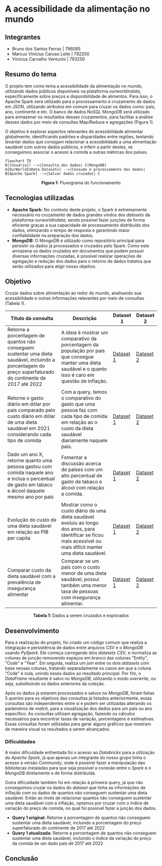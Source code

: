 # A acessibilidade da alimentação no mundo

## Integrantes

- Bruno dos Santos Ferraz | 796085
- Marcus Vinícius Caruso Leite | 792200
- Vinícius Carvalho Venturini | 793250

## Resumo do tema

O projeto tem como tema a acessibilidade da alimentação no mundo, utilizando dados públicos disponíveis na plataforma *ourworldindata*, especificamente sobre preços e disponibilidade de alimentos. Para isso, o Apache Spark será utilizado para o processamento e cruzamento de dados em JSON, utilizando atributos em comum para cruzar os dados como: país, ano, continente e etc. O banco de dados NoSQL MongoDB será utilizado para armazenar os resultados desses cruzamentos, para facilitar a análise desses dados por meio de consultas Map/Reduce e agregações (Figura 1). 

O objetivo é explorar aspectos relevantes de acessibilidade alimentar globalmente, identificando padrões e disparidades entre regiões, tentando levantar dados que consigam relacionar a acessibilidade a uma alimentação saudável com outros dados públicos, e inferir a partir destes, se conseguimos associar o acesso à comida a outras métricas dos países.

```mermaid
flowchart TD
D([Usuário]) -->|Consulta dos dados| C[MongoDB]
A[OurWorldInData Datasets] -->|Consumo e processamento dos dados| B[Apache Spark] -->|Salvar dados cruzados| C
```
<p align="center"><b>Figura 1:</b> Fluxograma do funcionamento</p>

## Tecnologias utilizadas

- **Apache Spark:** No contexto deste projeto, o Spark é extremamente necessário no cruzamento de dados grandes vindos dos *datasets* da plataforma *ourworldindata*, sendo possível fazer junções de forma eficiente graças a sua capacidade de processamento distribuído dos dados, otimizando o tempo de resposta e garantindo maior confiabilidade na preparação dos dados.
- **MongoDB:** O MongoDB é utilizado como repositório principal para persistir os dados já processados e cruzados pelo Spark. Como este armazena os dados cruzados em documentos que podem possuir diversas informações cruzadas, é possível realizar operações de agregação e redução dos dados para o retorno de dados tratatos que serão utilizados para atigir nosso objetivo.

## Objetivo
Cruzar dados sobre alimentação ao redor do mundo, analisando sua acessibilidade e outras informações relevantes por meio de consultas (Tabela 1).

|Título da consulta|Descrição|Dataset 1|Dataset 2|
|------------------|---------|---------|---------|
|Retorne a porcentagem de quantos não conseguem sustentar uma dieta saudável, incluindo a porcentagem do preço superfaturado do continente de 2017 até 2022|A ideia é mostrar um comparativo da porcentagem da população por país que consegue manter uma dieta saudável e o quanto isso é caro em questão de inflação.|[Dataset 1](https://ourworldindata.org/grapher/share-healthy-diet-unaffordable?time=latest)|[Dataset 2](https://ourworldindata.org/grapher/share-of-countries-recording-high-food-prices?tab=table)|
|Retorne o gasto diário em dólar por país comparado pelo custo diário em dólar de uma dieta saudável em 2021 considerando cada tipo de comida|Com a query, temos o comparativo do gasto que uma pessoa faz com cada tipo de comida em relação ao o custo da dieta saudável diariamente naquele país.|[Dataset 1](https://ourworldindata.org/grapher/cost-foods-healthy-diet?tab=table)|[Dataset 2](https://ourworldindata.org/grapher/cost-healthy-diet?time=2022)|
|Dado um ano X, retorne quanto uma pessoa gastou com comida naquele ano e inclua o percentual de gasto em tabaco e álcool daquele mesmo ano por país|Fomentar a discussão acerca de países com um alto percentual de gasto de tabaco e álcool com relação a comida.|[Dataset 1](https://ourworldindata.org/grapher/food-expenditure-per-person-per-year)|[Dataset 2](https://ourworldindata.org/grapher/share-expenditure-alcohol-tobacco)|
|Evolução do custo de uma dieta saudável em relação ao PIB per capita|Mostrar como o custo diário de uma dieta saudável evoluiu ao longo dos anos, para identificar se ficou mais acessível ou mais difícil manter uma dieta saudável.|[Dataset 1](https://ourworldindata.org/grapher/cost-healthy-diet)|[Dataset 2](https://ourworldindata.org/grapher/gdp-per-capita-worldbank)|
|Comparar custo da dieta saudável com a prevalência de insegurança alimentar|Comparar se um país com o custo menor de uma dieta saudável, possuí também uma menor taxa de pessoas com insegurança alimentar.|[Dataset 1](https://ourworldindata.org/grapher/cost-healthy-diet)|[Dataset 2](https://ourworldindata.org/grapher/share-of-population-with-moderate-or-severe-food-insecurity)|
<p align="center"><b>Tabela 1:</b> Dados a serem cruzados e explorados</p>

## Desenvolvimento

Para a realização do projeto, foi criado um código comum que realiza a integração e persistência de dados entre arquivos *CSV* e o *MongoDB* usando *PySpark*. Ele começa carregando dois *datasets CSV*, e normaliza as colunas de junção removendo espaços em branco das colunas "Entity", "Code" e "Year". Em seguida, realiza um *join* entre os dois *datasets* com base nessas colunas, tratando separadamente os casos em que a coluna "Code" é nula, unindo esses dados ao resultado principal. Por fim, o *DataFrame* resultante é salvo no *MongoDB*, utilizando o modo *overwrite*, ou seja, substituindo os dados anteriores da coleção.

Após os dados já estarem processados e salvos no *MongoDB*, foram feitas 5 *queries* para os objetivos das consultas já listados anteriormente, essas consultas são independentes entre si e podem ser utilizadas alterando os parâmetros de *match*, para a visualização dos dados para um país ou ano específico. As consultas utilizam agregação, fazendo os cálculos necessários para encontrar taxas de variação, porcentagens e estimativas. Essas consultas foram utilizadas para gerar alguns gráficos que mostram de maneira visual os resultados a serem alcançados.

### Dificuldades

A maior dificuldade enfrentada foi o acesso ao *Databricks* para a utilização do *Apache Spark*, já que apenas um integrante do nosso grupo tinha o acesso à versão *Community*, onde é possível fazer a manipulação das bibliotecas instaladas para que seja possível a conexão entre o *Spark* e o *MongoDB* diretamente e de forma distribuída.

Outra dificuldade também foi em relação à primeira query, já que não conseguimos cruzar os dados do *dataset* que tinha as informações de inflação com os dados de quantos não conseguem sustentar uma dieta saudável. Então ao invés de relacionar quantos não conseguem sustentar uma dieta saudável com a inflação, optamos por cruzar com o índice de variação do preço de comida, no qual foi possível fazer a junção dos dados.

- **Query 1 original:** Retorne a porcentagem de quantos não conseguem sustentar uma dieta saudável, incluindo a porcentagem do preço superfaturado do continente de 2017 até 2022
- **Query 1 atualizada:** Retorne a porcentagem de quantos não conseguem sustentar uma dieta saudável, incluindo o índice da variação do preço da comida de um dado país de 2017 até 2022

## Conclusão 

